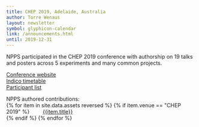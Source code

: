 ```yaml
---
title: CHEP 2019, Adelaide, Australia
author: Torre Wenaus
layout: newsletter
symbol: glyphicon-calendar
link: /announcements.html
until: 2019-12-31
---
```


NPPS participated in the CHEP 2019 conference with authorship on 19 talks and posters across 5 experiments and many common projects.

[Conference website](http://chep2019.org/)
<br> [Indico timetable](https://indico.cern.ch/event/773049/timetable/#all.detailed)
<br> [Participant list](https://indico.cern.ch/event/773049/registrations/participants)


<p>
NPPS authored contributions: <br>
{% for item in site.data.assets reversed %}
    {% if item.venue == "CHEP 2019" %}
        &nbsp; &nbsp; &nbsp; &nbsp; <a href="{{item.name}}" target="_blank">{{item.title}}</a><br>
    {% endif %}
{% endfor %}
</p>
